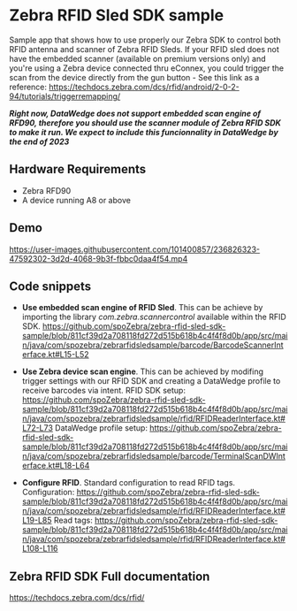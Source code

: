# Zebra RFID Sled SDK sample
Sample app that shows how to use properly our Zebra SDK to control both RFID antenna and scanner of Zebra RFID Sleds.
If your RFID sled does not have the embedded scanner (available on premium versions only) and you're using a Zebra device connected thru eConnex, you could trigger the scan from the device directly from the gun button - See this link as a reference: https://techdocs.zebra.com/dcs/rfid/android/2-0-2-94/tutorials/triggerremapping/

***Right now, DataWedge does not support embedded scan engine of RFD90, therefore you should use the scanner module of Zebra RFID SDK to make it run. We expect to include this funcionnality in DataWedge by the end of 2023***

## Hardware Requirements
- Zebra RFD90
- A device running A8 or above

## Demo

https://user-images.githubusercontent.com/101400857/236826323-47592302-3d2d-4068-9b3f-fbbc0daa4f54.mp4

## Code snippets

- **Use embedded scan engine of RFID Sled**. 
This can be achieve by importing the library *com.zebra.scannercontrol* available within the RFID SDK.
https://github.com/spoZebra/zebra-rfid-sled-sdk-sample/blob/811cf39d2a708118fd272d515b618b4c4f4f8d0b/app/src/main/java/com/spozebra/zebrarfidsledsample/barcode/BarcodeScannerInterface.kt#L15-L52

- **Use Zebra device scan engine**. This can be achieved by modifing trigger settings with our RFID SDK and creating a DataWedge profile to receive barcodes via intent.
RFID SDK setup: https://github.com/spoZebra/zebra-rfid-sled-sdk-sample/blob/811cf39d2a708118fd272d515b618b4c4f4f8d0b/app/src/main/java/com/spozebra/zebrarfidsledsample/rfid/RFIDReaderInterface.kt#L72-L73
DataWedge profile setup: https://github.com/spoZebra/zebra-rfid-sled-sdk-sample/blob/811cf39d2a708118fd272d515b618b4c4f4f8d0b/app/src/main/java/com/spozebra/zebrarfidsledsample/barcode/TerminalScanDWInterface.kt#L18-L64

- **Configure RFID**. Standard configuration to read RFID tags.
Configuration: https://github.com/spoZebra/zebra-rfid-sled-sdk-sample/blob/811cf39d2a708118fd272d515b618b4c4f4f8d0b/app/src/main/java/com/spozebra/zebrarfidsledsample/rfid/RFIDReaderInterface.kt#L19-L85
Read tags: https://github.com/spoZebra/zebra-rfid-sled-sdk-sample/blob/811cf39d2a708118fd272d515b618b4c4f4f8d0b/app/src/main/java/com/spozebra/zebrarfidsledsample/rfid/RFIDReaderInterface.kt#L108-L116

## Zebra RFID SDK Full documentation
https://techdocs.zebra.com/dcs/rfid/
